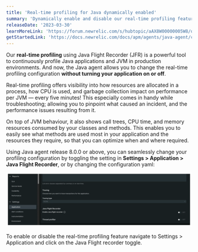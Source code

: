 ```yaml
---
title: 'Real-time profiling for Java dynamically enabled'
summary: 'Dynamically enable and disable our real-time profiling feature on the spot, without bouncing the application'
releaseDate: '2023-03-30'
learnMoreLink: 'https://forum.newrelic.com/s/hubtopic/aAX8W00000005W8/on-demand-realtime-profiling-for-java-applications'
getStartedLink: 'https://docs.newrelic.com/docs/apm/agents/java-agent/configuration/java-agent-configuration-config-file/#jfr-real-time-profiling'
---
```


Our **real-time profiling** using Java Flight Recorder (JFR) is a powerful tool to continuously profile Java applications and JVM in production environments. And now, the Java agent allows you to change the real-time profiling configuration **without turning your application on or off**.

Real-time profiling offers visibility into how resources are allocated in a process, how CPU is used, and garbage collection impact on performance per JVM — every five minutes! This especially comes in handy while troubleshooting; allowing you to pinpoint what caused an incident, and the performance issues resulting from it.

On top of JVM behaviour, it also shows call trees, CPU time, and memory resources consumed by your classes and methods. This enables you to easily see what methods are used most in your application and the resources they require, so that you can optimize when and where required.

Using Java agent release 8.0.0 or above, you can seamlessly change your profiling configuration by toggling the setting in **Settings > Application > Java Flight Recorder**, or by changing the configuration yaml: 

![Change your profiling configuration by toggling the setting in Settings > Application > Java Flight Recorder or by changing the configuration yaml.](./images/whats-new-03-30-profiler-dynamically-enabled.webp "A screenshot showing real time profiling toggle in Application settings")
<figcaption>To enable or disable the real-time profiling feature navigate to Settings > Application and click on the Java Flight recorder toggle.</figcaption>
